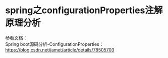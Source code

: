 # spring之configurationProperties注解原理分析
参看文档：  
Spring boot源码分析-ConfigurationProperties：https://blog.csdn.net/jamet/article/details/78505703